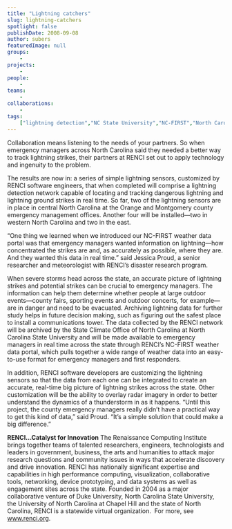 ```yaml
---
title: "Lightning catchers"
slug: lightning-catchers
spotlight: false
publishDate: 2008-09-08
author: subers
featuredImage: null
groups:
    - 
projects:
    - 
people:
    - 
teams: 
    - 
collaborations:
    - 
tags:
    ["lightning detection","NC State University","NC-FIRST","North Carolina State Climate Office (SCO)"]
---
```

Collaboration means listening to the needs of your partners. So when emergency managers across North Carolina said they needed a better way to track lightning strikes, their partners at RENCI set out to apply technology and ingenuity to the problem.

<!--more-->

The results are now in: a series of simple lightning sensors, customized by RENCI software engineers, that when completed will comprise a lightning detection network capable of locating and tracking dangerous lightning and lightning ground strikes in real time. So far, two of the lightning sensors are in place in central North Carolina at the Orange and Montgomery county emergency management offices. Another four will be installed—two in western North Carolina and two in the east.

“One thing we learned when we introduced our NC-FIRST weather data portal was that emergency managers wanted information on lightning—how concentrated the strikes are and, as accurately as possible, where they are. And they wanted this data in real time.” said Jessica Proud, a senior researcher and meteorologist with RENCI’s disaster research program.

When severe storms head across the state, an accurate picture of lightning strikes and potential strikes can be crucial to emergency managers. The information can help them determine whether people at large outdoor events—county fairs, sporting events and outdoor concerts, for example—are in danger and need to be evacuated. Archiving lightning data for further study helps in future decision making, such as figuring out the safest place to install a communications tower.
The data collected by the RENCI network will be archived by the State Climate Office of North Carolina at North Carolina State University and will be made available to emergency managers in real time across the state through RENCI’s NC-FIRST weather data portal, which pulls together a wide range of weather data into an easy-to-use format for emergency managers and first responders.

In addition, RENCI software developers are customizing the lightning sensors so that the data from each one can be integrated to create an accurate, real-time big picture of lightning strikes across the state. Other customization will be the ability to overlay radar imagery in order to better understand the dynamics of a thunderstorm in as it happens.
“Until this project, the county emergency managers really didn’t have a practical way to get this kind of data,” said Proud. “It’s a simple solution that could make a big difference.”

<strong>RENCI…Catalyst for Innovation</strong>
The Renaissance Computing Institute brings together teams of talented researchers, engineers, technologists and leaders in government, business, the arts and humanities to attack major research questions and community issues in ways that accelerate discovery and drive innovation. RENCI has nationally significant expertise and capabilities in high performance computing, visualization, collaborative tools, networking, device prototyping, and data systems as well as engagement sites across the state. Founded in 2004 as a major collaborative venture of Duke University, North Carolina State University, the University of North Carolina at Chapel Hill and the state of North Carolina, RENCI is a statewide virtual organization.  For more, see <a href="../">www.renci.org</a>.
